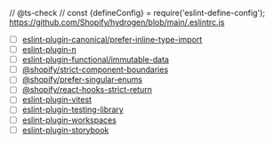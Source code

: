 // @ts-check
// const {defineConfig} = require('eslint-define-config');
https://github.com/Shopify/hydrogen/blob/main/.eslintrc.js

- [ ] [eslint-plugin-canonical/prefer-inline-type-import](https://github.com/gajus/eslint-plugin-canonical/blob/master/.README/rules/prefer-inline-type-import.md)
- [ ] [eslint-plugin-n](https://github.com/weiran-zsd/eslint-plugin-node)
- [ ] [eslint-plugin-functional/immutable-data](https://github.com/jonaskello/eslint-plugin-functional/blob/master/docs/rules/immutable-data.md)
- [ ] [@shopify/strict-component-boundaries](https://github.com/Shopify/web-configs/blob/main/packages/eslint-plugin/docs/rules/strict-component-boundaries.md)
- [ ] [@shopify/prefer-singular-enums](https://github.com/Shopify/web-configs/blob/main/packages/eslint-plugin/docs/rules/typescript/prefer-singular-enums.md)
- [ ] [@shopify/react-hooks-strict-return](https://github.com/Shopify/web-configs/blob/main/packages/eslint-plugin/docs/rules/react-hooks-strict-return.md)
- [ ] [eslint-plugin-vitest](https://github.com/veritem/eslint-plugin-vitest)
- [ ] [eslint-plugin-testing-library](https://github.com/testing-library/eslint-plugin-testing-library)
- [ ] [eslint-plugin-workspaces](https://github.com/joshuajaco/eslint-plugin-workspaces)
- [ ] [eslint-plugin-storybook](https://github.com/storybookjs/eslint-plugin-storybook)
